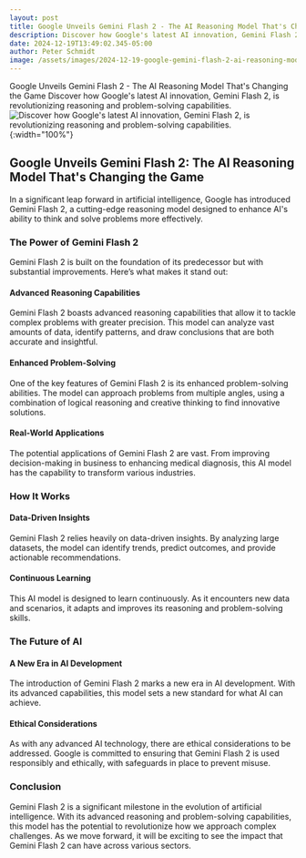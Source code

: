 ```yaml
---
layout: post
title: Google Unveils Gemini Flash 2 - The AI Reasoning Model That's Changing the Game
description: Discover how Google's latest AI innovation, Gemini Flash 2, is revolutionizing reasoning and problem-solving capabilities.
date: 2024-12-19T13:49:02.345-05:00
author: Peter Schmidt
image: /assets/images/2024-12-19-google-gemini-flash-2-ai-reasoning-model-8421.webp
---
```

Google Unveils Gemini Flash 2 - The AI Reasoning Model That's Changing the Game
Discover how Google's latest AI innovation, Gemini Flash 2, is revolutionizing reasoning and problem-solving capabilities.
![Discover how Google's latest AI innovation, Gemini Flash 2, is revolutionizing reasoning and problem-solving capabilities.]( {{page.image}} ){:width="100%"}

## Google Unveils Gemini Flash 2: The AI Reasoning Model That's Changing the Game

In a significant leap forward in artificial intelligence, Google has introduced Gemini Flash 2, a cutting-edge reasoning model designed to enhance AI's ability to think and solve problems more effectively.

### The Power of Gemini Flash 2

Gemini Flash 2 is built on the foundation of its predecessor but with substantial improvements. Here’s what makes it stand out:

#### Advanced Reasoning Capabilities
Gemini Flash 2 boasts advanced reasoning capabilities that allow it to tackle complex problems with greater precision. This model can analyze vast amounts of data, identify patterns, and draw conclusions that are both accurate and insightful.

#### Enhanced Problem-Solving
One of the key features of Gemini Flash 2 is its enhanced problem-solving abilities. The model can approach problems from multiple angles, using a combination of logical reasoning and creative thinking to find innovative solutions.

#### Real-World Applications
The potential applications of Gemini Flash 2 are vast. From improving decision-making in business to enhancing medical diagnosis, this AI model has the capability to transform various industries.

### How It Works

#### Data-Driven Insights
Gemini Flash 2 relies heavily on data-driven insights. By analyzing large datasets, the model can identify trends, predict outcomes, and provide actionable recommendations.

#### Continuous Learning
This AI model is designed to learn continuously. As it encounters new data and scenarios, it adapts and improves its reasoning and problem-solving skills.

### The Future of AI

#### A New Era in AI Development
The introduction of Gemini Flash 2 marks a new era in AI development. With its advanced capabilities, this model sets a new standard for what AI can achieve.

#### Ethical Considerations
As with any advanced AI technology, there are ethical considerations to be addressed. Google is committed to ensuring that Gemini Flash 2 is used responsibly and ethically, with safeguards in place to prevent misuse.

### Conclusion

Gemini Flash 2 is a significant milestone in the evolution of artificial intelligence. With its advanced reasoning and problem-solving capabilities, this model has the potential to revolutionize how we approach complex challenges. As we move forward, it will be exciting to see the impact that Gemini Flash 2 can have across various sectors.

